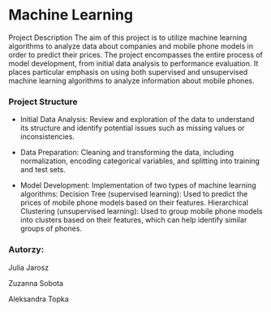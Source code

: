 # Machine Learning 
Project Description
The aim of this project is to utilize machine learning algorithms to analyze data about companies and mobile phone models in order to predict their prices. 
The project encompasses the entire process of model development, from initial data analysis to performance evaluation. 
It places particular emphasis on using both supervised and unsupervised machine learning algorithms to analyze information about mobile phones.

### Project Structure

- Initial Data Analysis: Review and exploration of the data to understand its structure and identify potential issues such as missing values or inconsistencies.
  
- Data Preparation: Cleaning and transforming the data, including normalization, encoding categorical variables, and splitting into training and test sets.
  
- Model Development: Implementation of two types of machine learning algorithms:
  Decision Tree (supervised learning): Used to predict the prices of mobile phone models based on their features.
  Hierarchical Clustering (unsupervised learning): Used to group mobile phone models into clusters based on their features, which can help identify similar groups of phones.

### Autorzy:
Julia Jarosz  

Zuzanna Sobota 

Aleksandra Topka
